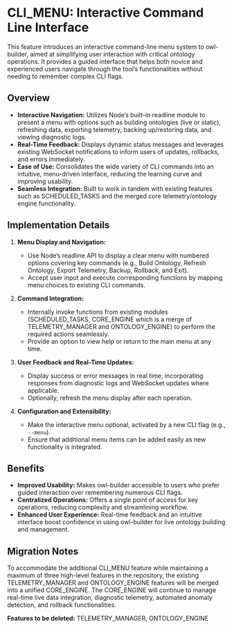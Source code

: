 # CLI_MENU: Interactive Command Line Interface

This feature introduces an interactive command-line menu system to owl-builder, aimed at simplifying user interaction with critical ontology operations. It provides a guided interface that helps both novice and experienced users navigate through the tool’s functionalities without needing to remember complex CLI flags.

## Overview

- **Interactive Navigation:** Utilizes Node’s built-in readline module to present a menu with options such as building ontologies (live or static), refreshing data, exporting telemetry, backing up/restoring data, and viewing diagnostic logs.
- **Real-Time Feedback:** Displays dynamic status messages and leverages existing WebSocket notifications to inform users of updates, rollbacks, and errors immediately.
- **Ease of Use:** Consolidates the wide variety of CLI commands into an intuitive, menu-driven interface, reducing the learning curve and improving usability.
- **Seamless Integration:** Built to work in tandem with existing features such as SCHEDULED_TASKS and the merged core telemetry/ontology engine functionality.

## Implementation Details

1. **Menu Display and Navigation:**
   - Use Node’s readline API to display a clear menu with numbered options covering key commands (e.g., Build Ontology, Refresh Ontology, Export Telemetry, Backup, Rollback, and Exit).
   - Accept user input and execute corresponding functions by mapping menu choices to existing CLI commands.

2. **Command Integration:**
   - Internally invoke functions from existing modules (SCHEDULED_TASKS, CORE_ENGINE which is a merge of TELEMETRY_MANAGER and ONTOLOGY_ENGINE) to perform the required actions seamlessly.
   - Provide an option to view help or return to the main menu at any time.

3. **User Feedback and Real-Time Updates:**
   - Display success or error messages in real time, incorporating responses from diagnostic logs and WebSocket updates where applicable.
   - Optionally, refresh the menu display after each operation.

4. **Configuration and Extensibility:**
   - Make the interactive menu optional, activated by a new CLI flag (e.g., `--menu`).
   - Ensure that additional menu items can be added easily as new functionality is integrated.

## Benefits

- **Improved Usability:** Makes owl-builder accessible to users who prefer guided interaction over remembering numerous CLI flags.
- **Centralized Operations:** Offers a single point of access for key operations, reducing complexity and streamlining workflow.
- **Enhanced User Experience:** Real-time feedback and an intuitive interface boost confidence in using owl-builder for live ontology building and management.

## Migration Notes

To accommodate the additional CLI_MENU feature while maintaining a maximum of three high-level features in the repository, the existing TELEMETRY_MANAGER and ONTOLOGY_ENGINE features will be merged into a unified CORE_ENGINE. The CORE_ENGINE will continue to manage real-time live data integration, diagnostic telemetry, automated anomaly detection, and rollback functionalities. 

**Features to be deleted:** TELEMETRY_MANAGER, ONTOLOGY_ENGINE
